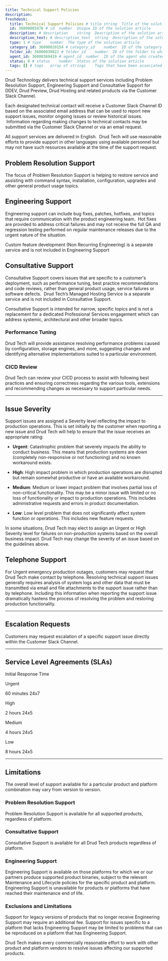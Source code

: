 ```yaml
---
title: Technical Support Policies
description:
freshdesk:
  title: Technical Support Policies # title	string	Title of the solution article
  id: 36000003478 # id	number	Unique ID of the solution article
  description: # description	string	Description of the solution article
  description_text: # description_text	string	Description of the solution article in plain text
  type: 1 # type	number	The type of the solution article
  category_id: 36000020154 # category_id	number	ID of the category to which the solution article belongs
  folder_id: 36000030822 # folder_id	number	ID of the folder to which the solution article belongs
  agent_id: 36000369419 # agent_id	number	ID of the agent who created the solution article
  status: 0 # status	number	Status of the solution article
  tags: [] # tags	array of strings	Tags that have been associated with the solution article
---
```


Drud Technology delivers technical support services including Problem Resolution Support, Engineering Support and Consultative Support for DDEV, Drud Preview, Drud Hosting and related products via the Customer Slack Channel.

Each designated technical contact will receive a Customer Slack Channel ID based on the associated email address that can be used to report new support issues, monitor ongoing issues or review historical issues.  Information regarding making changes to technical contacts may be submitted via the Customer Slack Channel or via an email request.

All support services are delivered in English.  Drud Tech will use reasonable efforts to provide support in other languages using available personnel but may not have such resources available at the time of the support request.

## Problem Resolution Support

The focus of Problem Resolution Support is helping to restore service and assisting with command syntax, installation, configuration, upgrades and other general product usage topics.

## Engineering Support

Engineering support can include bug fixes, patches, hotfixes, and topics that require communication with the product engineering team.  Hot fixes are provided to address critical failures and may not receive the full QA and regression testing performed on regular maintenance releases due to the urgent nature of the situation.

Custom feature development (Non Recurring Engineering) is a separate service and is not included in Engineering Support

## Consultative Support

Consultative Support covers issues that are specific to a customer's deployment, such as performance tuning, best practice recommendations and code reviews, rather than general product usage, service failures or software defects.  Drud Tech’s Managed Hosting Service is a separate service and is not included in Consultative Support.

Consultative Support is intended for narrow, specific topics and is not a replacement for a dedicated Professional Services engagement which can address systemic, architectural and other broader topics.

### Performance Tuning

Drud Tech will provide assistance resolving performance problems caused by configuration, storage engines, and more, suggesting changes and identifying alternative implementations suited to a particular environment.

###

### CICD Review

Drud Tech can review your CICD process to assist with following best practices and ensuring correctness regarding the various tools, extensions and recommending changes as necessary to support particular needs.

---

## Issue Severity

Support issues are assigned a Severity level reflecting the impact to production operations. This is set initially by the customer when reporting a new issue and Drud Tech will help to ensure that the issue receives an appropriate rating:

- **Urgent**: Catastrophic problem that severely impacts the ability to conduct business. This means that production systems are down (completely non-responsive or not functioning) and no known workaround exists.

- **High**: High impact problem in which production operations are disrupted but remain somewhat productive or have an available workaround.

- **Medium**: Medium or lower impact problem that involves partial loss of non-critical functionality. This may be a minor issue with limited or no loss of functionality or impact to production operations. This includes administrative requests and errors in product documentation.

- **Low**: Low level problem that does not significantly affect system function or operations. This includes new feature requests.

In some situations, Drud Tech may elect to assign an Urgent or High Severity level for failures on non-production systems based on the overall business impact. Drud Tech may change the severity of an issue based on the guidelines above.

## Telephone Support

For Urgent emergency production outages, customers may request that Drud Tech make contact by telephone. Resolving technical support issues generally requires analysis of system logs and other data that must be transmitted via email and file attachments to the support issue rather than by telephone. Including this information when reporting the support issue dramatically hastens the process of resolving the problem and restoring production functionality.

---

## Escalation Requests

Customers may request escalation of a specific support issue directly within the Customer Slack Channel.

---

## Service Level Agreements (SLAs)

Initial Response Time

Urgent

60 minutes 24x7

High

2 hours 24x5

Medium

4 hours 24x5

Low

8 hours 24x5

---

## Limitations

The overall level of support available for a particular product and platform combination may vary from version to version.

###

### Problem Resolution Support

Problem Resolution Support is available for all supported products, regardless of platform.

###

### Consultative Support

Consultative Support is available for all Drud Tech products regardless of platform.

###

### Engineering Support

Engineering Support is available on those platforms for which we or our partners produce supported product binaries, subject to the relevant Maintenance and Lifecycle policies for the specific product and platform. Engineering Support is unavailable for products or platforms that have reached their maintenance end of life.

###

### Exclusions and Limitations

Support for legacy versions of products that no longer receive Engineering Support may require an additional fee. Support for issues specific to a platform that lacks Engineering Support may be limited to problems that can be reproduced on a platform that has Engineering Support.

Drud Tech makes every commercially reasonable effort to work with other product and platform vendors to resolve issues affecting our supported products.
